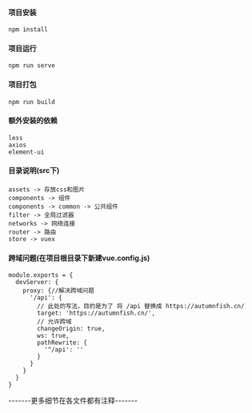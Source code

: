 #### 项目安装

```
npm install
```

#### 项目运行
```
npm run serve
```

#### 项目打包
```
npm run build
```

#### 额外安装的依赖

```
less
axios
element-ui
```

#### 目录说明(src下)

```
assets -> 存放css和图片
components -> 组件
components -> common -> 公共组件
filter -> 全局过滤器
networks -> 网络连接
router -> 路由
store -> vuex
```

#### 跨域问题(在项目根目录下新建vue.config.js)

```
module.exports = {
  devServer: {
    proxy: {//解决跨域问题
      '/api': {
        // 此处的写法，目的是为了 将 /api 替换成 https://autumnfish.cn/
        target: 'https://autumnfish.cn/',
        // 允许跨域
        changeOrigin: true,
        ws: true,
        pathRewrite: {
          '^/api': ''
        }
      }
    }
  }
}
```

-------更多细节在各文件都有注释-------

